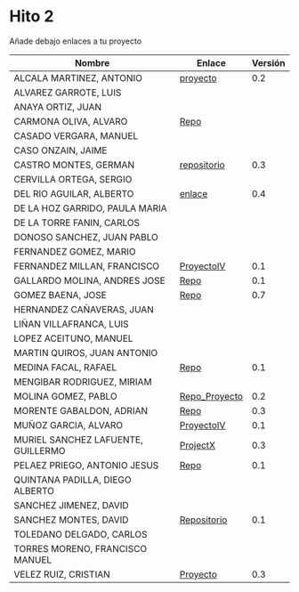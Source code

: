 # Hito 2

Añade debajo enlaces a tu proyecto

| Nombre | Enlace | Versión |
|--------|--------|---------|
| ALCALA MARTINEZ, ANTONIO |[proyecto](https://github.com/AntonioAlcM/ProyectoIV17-18) |0.2 |
| ALVAREZ GARROTE, LUIS | | |
| ANAYA ORTIZ, JUAN| | |
| CARMONA OLIVA, ALVARO|[Repo](https://github.com/alvarocarmona6/ProyectoIV)| |
| CASADO VERGARA, MANUEL| | |
| CASO ONZAIN, JAIME| | |
| CASTRO MONTES, GERMAN| [repositorio](https://github.com/patamimbre/IV_Proyecto)| 0.3 |
| CERVILLA ORTEGA, SERGIO| | |
| DEL RIO AGUILAR, ALBERTO| [enlace](https://github.com/berbus/proyectoIV) | 0.4 |
| DE LA HOZ GARRIDO, PAULA MARIA| | |
| DE LA TORRE FANIN, CARLOS| | |
| DONOSO SANCHEZ, JUAN PABLO| | |
| FERNANDEZ GOMEZ, MARIO| | |
| FERNANDEZ MILLAN, FRANCISCO| [ProyectoIV](https://github.com/franfermi/Infraestructura-Virtual_IV) | 0.1 |
| GALLARDO MOLINA, ANDRES JOSE| [Repo](https://github.com/Maverick94/IV_Proyecto) | 0.1 |
| GOMEZ BAENA, JOSE| [Repo](https://github.com/josegob/IV-Proyecto) | 0.7 |
| HERNANDEZ CAÑAVERAS, JUAN| | |
| LIÑAN VILLAFRANCA, LUIS| | |
| LOPEZ ACEITUNO, MANUEL| | |
| MARTIN QUIROS, JUAN ANTONIO| | |
| MEDINA FACAL, RAFAEL| [Repo](https://github.com/Medfac9/Proyecto_IV) | 0.1 |
| MENGIBAR RODRIGUEZ, MIRIAM| | |
| MOLINA GOMEZ, PABLO| [Repo_Proyecto](https://github.com/pmolinag/proyecto) | 0.2 |
| MORENTE GABALDON, ADRIAN| [Repo](https://github.com/adrianmorente/PracticasIV) | 0.3 |
| MUÑOZ GARCIA, ALVARO|[ProyectoIV](https://github.com/alvaromgs/proyectoIV-1718)|0.1|
| MURIEL SANCHEZ LAFUENTE, GUILLERMO|[ProjectX](https://github.com/guillesiesta/ProjectX) |0.3|
| PELAEZ PRIEGO, ANTONIO JESUS| [Repo](https://github.com/ajpelaez/IV-Proyecto) | 0.1 |
| QUINTANA PADILLA, DIEGO ALBERTO| | |
| SANCHEZ JIMENEZ, DAVID| | |
| SANCHEZ MONTES, DAVID| [Repositorio](https://github.com/Anixo/ProyectoIV) | 0.1 |
| TOLEDANO DELGADO, CARLOS| | |
| TORRES MORENO, FRANCISCO MANUEL| | |
| VELEZ RUIZ, CRISTIAN| [Proyecto](https://github.com/ainokila/ProyectoIV) | 0.3|
